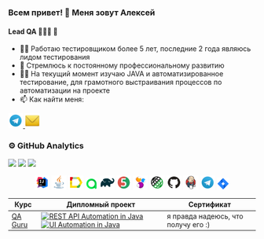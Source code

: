 ### Всем привет! 👋 Меня зовут Алексей
#### Lead QA 👩🏻‍💻 🐞

- 👨‍💻 Работаю тестировщиком более 5 лет, последние 2 года являюсь лидом тестирования
- 🌱 Стремлюсь к постоянному профессиональному развитию
- 👩‍🎓 На текущий момент изучаю JAVA и автоматизированное тестирование, для грамотного выстраивания процессов по автоматизации на проекте
- 📫 Как найти меня:

<a href="https://t.me/Aleksey_Astashkin">
    <img width="6%" src="media/logo/Telegram.svg" alt="Telegram Badge"/>
</a>
<a href="mailto:ALVAstashkin91@yandex.ru">
    <img width="6%" src="media/logo/Yandex_Mail_icon.png" alt="Yandex Mail"/>
</a>

### ⚙&nbsp;GitHub Analytics
![](http://github-profile-summary-cards.vercel.app/api/cards/stats?username=AAstahckin&theme=algolia)
![](http://github-profile-summary-cards.vercel.app/api/cards/repos-per-language?username=AAstahckin&theme=algolia)
![](https://github-profile-summary-cards.vercel.app/api/cards/profile-details?username=AAstahckin&theme=algolia)

<p align="center">
<img width="6%" title="IntelliJ IDEA" src="media/logo/Idea.svg">
<img width="6%" title="Java" src="media/logo/Java.svg">
<img width="6%" title="Allure Report" src="media/logo/Allure.svg">
<img width="5%" title="Allure TestOps" src="media/logo/Allure_TO.svg">
<img width="6%" title="Gradle" src="media/logo/Gradle.svg">
<img width="6%" title="JUnit5" src="media/logo/Junit5.svg">
<img width="6%" title="Selenide" src="media/logo/Selenide.svg">
<img width="6%" title="RestAssured" src="media/logo/RestAssured.svg">
<img width="6%" title="GitHub" src="media/logo/GitHub.svg">
<img width="6%" title="Jenkins" src="media/logo/Jenkins.svg">
<img width="6%" title="Telegram" src="media/logo/Telegram.svg">
<img width="5%" title="Jira" src="media/logo/Jira.svg">
</p>

| Курс                        | Дипломный проект                                                                                                                                                                                                                                                                                                                                                                                                              | Сертификат                          |
|-----------------------------|-------------------------------------------------------------------------------------------------------------------------------------------------------------------------------------------------------------------------------------------------------------------------------------------------------------------------------------------------------------------------------------------------------------------------------|-------------------------------------| 
| [QA Guru](https://qa.guru/) | [![REST API Automation in Java](https://github-readme-stats-sigma-five.vercel.app/api/pin/?username=AAstahckin&repo=qa_guru_19_api&theme=algolia)](https://github.com/AAstahckin/qa_guru_19_api) [![UI Automation in Java](https://github-readme-stats-sigma-five.vercel.app/api/pin/?username=AAstahckin&repo=qa_guru_19_auto_ru&theme=algolia)](https://github.com/AAstahckin/qa_guru_19_auto_ru) | я правда надеюсь, что получу его :) |